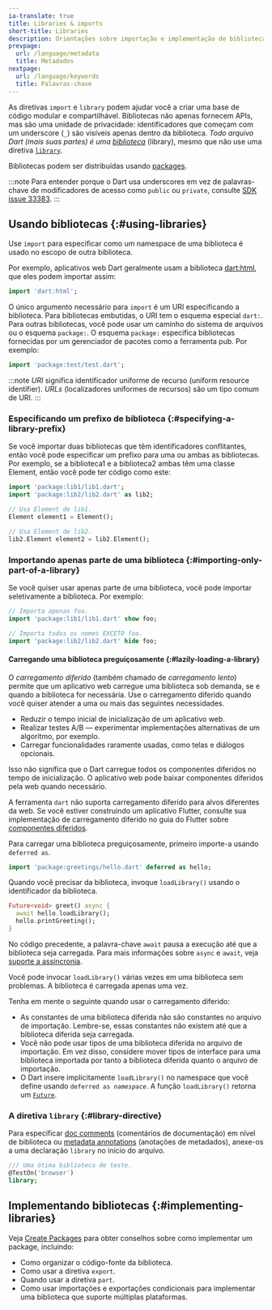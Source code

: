 ```yaml
---
ia-translate: true
title: Libraries & imports
short-title: Libraries
description: Orientações sobre importação e implementação de bibliotecas.
prevpage:
  url: /language/metadata
  title: Metadados
nextpage:
  url: /language/keywords
  title: Palavras-chave
---
```


As diretivas `import` e `library` podem ajudar você a criar uma base
de código modular e compartilhável. Bibliotecas não apenas fornecem APIs, mas
são uma unidade de privacidade: identificadores que começam com um underscore (`_`)
são visíveis apenas dentro da biblioteca. *Todo arquivo Dart (mais suas partes) é uma
[biblioteca][library]* (library), mesmo que não use uma diretiva [`library`](#library-directive).

Bibliotecas podem ser distribuídas usando [packages](/tools/pub/packages).

:::note
Para entender porque o Dart usa underscores em vez de palavras-chave de modificadores de acesso
como `public` ou `private`, consulte
[SDK issue 33383]({{site.repo.dart.sdk}}/issues/33383).
:::

[library]: /tools/pub/glossary#library

## Usando bibliotecas {:#using-libraries}

Use `import` para especificar como um namespace de uma biblioteca é usado no
escopo de outra biblioteca.

Por exemplo, aplicativos web Dart geralmente usam a biblioteca [dart:html][dart:html],
que eles podem importar assim:

<?code-excerpt "misc/test/language_tour/browser_test.dart (dart-html-import)"?>
```dart
import 'dart:html';
```

O único argumento necessário para `import` é um URI especificando a
biblioteca.
Para bibliotecas embutidas, o URI tem o esquema especial `dart:`.
Para outras bibliotecas, você pode usar um caminho do sistema de arquivos ou o
esquema `package:`. O esquema `package:` especifica bibliotecas fornecidas por
um gerenciador de pacotes como a ferramenta pub. Por exemplo:

<?code-excerpt "misc/test/language_tour/browser_test.dart (package-import)"?>
```dart
import 'package:test/test.dart';
```

:::note
*URI* significa identificador uniforme de recurso (uniform resource identifier).
*URLs* (localizadores uniformes de recursos) são um tipo comum de URI.
:::

### Especificando um prefixo de biblioteca {:#specifying-a-library-prefix}

Se você importar duas bibliotecas que têm identificadores conflitantes, então você
pode especificar um prefixo para uma ou ambas as bibliotecas. Por exemplo, se a biblioteca1
e a biblioteca2 ambas têm uma classe Element, então você pode ter código como
este:

<?code-excerpt "misc/lib/language_tour/libraries/import_as.dart" replace="/(lib\d)\.dart/package:$1\/$&/g"?>
```dart
import 'package:lib1/lib1.dart';
import 'package:lib2/lib2.dart' as lib2;

// Usa Element de lib1.
Element element1 = Element();

// Usa Element de lib2.
lib2.Element element2 = lib2.Element();
```

### Importando apenas parte de uma biblioteca {:#importing-only-part-of-a-library}

Se você quiser usar apenas parte de uma biblioteca, você pode importar seletivamente
a biblioteca. Por exemplo:

<?code-excerpt "misc/lib/language_tour/libraries/show_hide.dart (imports)" replace="/(lib\d)\.dart/package:$1\/$&/g"?>
```dart
// Importa apenas foo.
import 'package:lib1/lib1.dart' show foo;

// Importa todos os nomes EXCETO foo.
import 'package:lib2/lib2.dart' hide foo;
```

#### Carregando uma biblioteca preguiçosamente {:#lazily-loading-a-library}

O *carregamento diferido* (também chamado de *carregamento lento*)
permite que um aplicativo web carregue uma biblioteca sob demanda,
se e quando a biblioteca for necessária.
Use o carregamento diferido quando você quiser atender a uma ou mais das seguintes necessidades.

* Reduzir o tempo inicial de inicialização de um aplicativo web.
* Realizar testes A/B — experimentar
  implementações alternativas de um algoritmo, por exemplo.
* Carregar funcionalidades raramente usadas, como telas e diálogos opcionais.

Isso não significa que o Dart carregue todos os componentes diferidos no tempo de inicialização.
O aplicativo web pode baixar componentes diferidos pela web quando necessário.

A ferramenta `dart` não suporta carregamento diferido para alvos diferentes da web.
Se você estiver construindo um aplicativo Flutter,
consulte sua implementação de carregamento diferido no guia do Flutter sobre
[componentes diferidos][flutter-deferred].

[flutter-deferred]: {{site.flutter-docs}}/perf/deferred-components

Para carregar uma biblioteca preguiçosamente, primeiro importe-a usando `deferred as`.

<?code-excerpt "misc/lib/language_tour/libraries/greeter.dart (import)" replace="/hello\.dart/package:greetings\/$&/g"?>
```dart
import 'package:greetings/hello.dart' deferred as hello;
```

Quando você precisar da biblioteca, invoque
`loadLibrary()` usando o identificador da biblioteca.

<?code-excerpt "misc/lib/language_tour/libraries/greeter.dart (load-library)"?>
```dart
Future<void> greet() async {
  await hello.loadLibrary();
  hello.printGreeting();
}
```

No código precedente,
a palavra-chave `await` pausa a execução até que a biblioteca seja carregada.
Para mais informações sobre `async` e `await`,
veja [suporte a assincronia](/language/async).

Você pode invocar `loadLibrary()` várias vezes em uma biblioteca sem problemas.
A biblioteca é carregada apenas uma vez.

Tenha em mente o seguinte quando usar o carregamento diferido:

* As constantes de uma biblioteca diferida não são constantes no arquivo de importação.
  Lembre-se, essas constantes não existem até que a biblioteca diferida seja carregada.
* Você não pode usar tipos de uma biblioteca diferida no arquivo de importação.
  Em vez disso, considere mover tipos de interface para uma biblioteca importada por
  tanto a biblioteca diferida quanto o arquivo de importação.
* O Dart insere implicitamente `loadLibrary()` no namespace que você define
  usando <code>deferred as <em>namespace</em></code>.
  A função `loadLibrary()` retorna
  um [`Future`](/libraries/dart-async#future).

### A diretiva `library` {:#library-directive}

Para especificar [doc comments][doc comments] (comentários de documentação) em nível de biblioteca ou [metadata annotations][metadata annotations] (anotações de metadados),
anexe-os a uma declaração `library` no início do arquivo.

<?code-excerpt "misc/lib/effective_dart/docs_good.dart (library-doc)"?>
```dart
/// Uma ótima biblioteca de teste.
@TestOn('browser')
library;
```

## Implementando bibliotecas {:#implementing-libraries}

Veja
[Create Packages](/tools/pub/create-packages)
para obter conselhos sobre como implementar um package, incluindo:

* Como organizar o código-fonte da biblioteca.
* Como usar a diretiva `export`.
* Quando usar a diretiva `part`.
* Como usar importações e exportações condicionais para implementar
  uma biblioteca que suporte múltiplas plataformas.

[dart:html]: {{site.dart-api}}/dart-html
[doc comments]: /effective-dart/documentation#consider-writing-a-library-level-doc-comment
[metadata annotations]: /language/metadata
